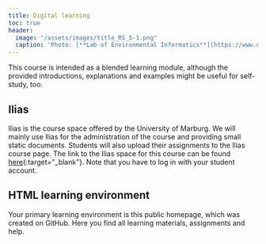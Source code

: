 ```yaml
---
title: Digital learning
toc: true
header:
  image: "/assets/images/title_RS_5-1.png"
  caption: 'Photo: [**Lab of Environmental Informatics**](https://www.uni-marburg.de/de/fb19/disciplines/physisch/umweltinformatik/umweltinformatik){:target="_blank"}'
---
```


This course is intended as a blended learning module, although the provided introductions, explanations and examples might be useful for self-study, too.
<!--more-->

## Ilias

Ilias is the course space offered by the University of Marburg. 
We will mainly use Ilias for the administration of the course and providing small static documents. Students will also upload their assignments to the Ilias course page.
The link to the Ilias space for this course can be found [here](https://ilias.uni-marburg.de/goto.php?target=crs_3913707&client_id=UNIMR){:target="_blank"}.
Note that you have to log in with your student account.


## HTML learning environment

Your primary learning environment is this public homepage, which was created on GitHub.
Here you find all learning materials, assignments and help.


